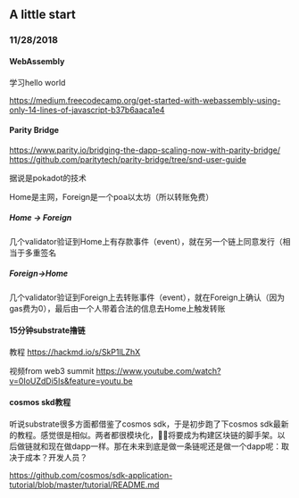 ## A little start
### 11/28/2018

#### WebAssembly
学习hello world

https://medium.freecodecamp.org/get-started-with-webassembly-using-only-14-lines-of-javascript-b37b6aaca1e4
#### Parity Bridge
https://www.parity.io/bridging-the-dapp-scaling-now-with-parity-bridge/ 
https://github.com/paritytech/parity-bridge/tree/snd-user-guide 

据说是pokadot的技术

Home是主网，Foreign是一个poa以太坊（所以转账免费） 
##### Home -> Foreign 
几个validator验证到Home上有存款事件（event），就在另一个链上同意发行（相当于多重签名 
##### Foreign->Home 
几个validator验证到Foreign上去转账事件（event），就在Foreign上确认（因为gas费为0），最后由一个人带着合法的信息去Home上触发转账

#### 15分钟substrate撸链
教程 https://hackmd.io/s/SkP1lLZhX

视频from web3 summit
https://www.youtube.com/watch?v=0IoUZdDi5Is&feature=youtu.be

#### cosmos skd教程
听说substrate很多方面都借鉴了cosmos sdk，于是初步跑了下cosmos sdk最新的教程。感觉很是相似。两者都很模块化，将要成为构建区块链的脚手架。以后做链就和现在做dapp一样。那在未来到底是做一条链呢还是做一个dapp呢：取决于成本？开发人员？

https://github.com/cosmos/sdk-application-tutorial/blob/master/tutorial/README.md